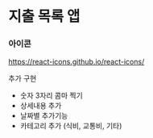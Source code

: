 # 지출 목록 앱

### 아이콘
https://react-icons.github.io/react-icons/

추가 구현
- 숫자 3자리 콤마 찍기
- 상세내용 추가
- 날짜별 추가기능
- 카테고리 추가 (식비, 교통비, 기타)
